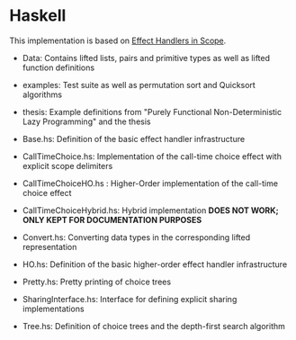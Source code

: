 # Haskell

This implementation is based on [Effect Handlers in Scope](https://people.cs.kuleuven.be/~tom.schrijvers/Research/papers/haskell2014.pdf).

* Data: Contains lifted lists, pairs and primitive types as well as lifted function definitions
* examples: Test suite as well as permutation sort and Quicksort algorithms
* thesis: Example definitions from "Purely Functional Non-Deterministic Lazy Programming" and the thesis

* Base.hs: Definition of the basic effect handler infrastructure
* CallTimeChoice.hs: Implementation of the call-time choice effect with explicit scope delimiters
* CallTimeChoiceHO.hs : Higher-Order implementation of the call-time choice effect
* CallTimeChoiceHybrid.hs: Hybrid implementation **DOES NOT WORK; ONLY KEPT FOR DOCUMENTATION PURPOSES**
* Convert.hs: Converting data types in the corresponding lifted representation
* HO.hs: Definition of the basic higher-order effect handler infrastructure
* Pretty.hs: Pretty printing of choice trees
* SharingInterface.hs: Interface for defining explicit sharing implementations
* Tree.hs: Definition of choice trees and the depth-first search algorithm
